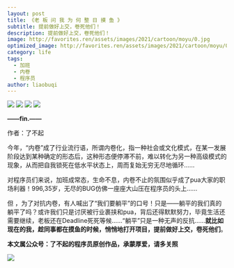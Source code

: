 ```yaml
---
layout: post
title: 《老 板 问 我 为 何 整 日 摸 鱼 》
subtitle: 提前做好上交，卷死他们！
description: 提前做好上交，卷死他们！
image: http://favorites.ren/assets/images/2021/cartoon/moyu/0.jpg
optimized_image: http://favorites.ren/assets/images/2021/cartoon/moyu/0.jpg
category: life
tags:
  - 加班
  - 内卷
  - 程序员
author: liaobuqi
---
```



![](http://favorites.ren/assets/images/2021/cartoon/bianbie/640.jpeg)
![](http://favorites.ren/assets/images/2021/cartoon/moyu/640.jpeg)
![](http://favorites.ren/assets/images/2021/cartoon/moyu/640-1.jpeg)
![](http://favorites.ren/assets/images/2021/cartoon/moyu/640-2.jpeg)


**——fin.——**

作者：了不起

今年，“内卷”成了行业流行语，所谓内卷化，指一种社会或文化模式，在某一发展阶段达到某种确定的形态后，这种形态便停滞不前，难以转化为另一种高级模式的现象，从而把自我锁死在低水平状态上，周而复始无穷无尽地循环……

对程序员们来说，加班成常态，生命不息，内卷不止的氛围似乎成了pua大家的职场利器！996,35岁，无尽的BUG仿佛一座座大山压在程序员的头上……

但 ，为了对抗内卷，有人喊出了“我们要躺平”的口号！只是——躺平的我们真的躺平了吗？或许我们只是讨厌被行业裹挟和pua，背后还得默默努力，毕竟生活还需要继续，老板还在Deadline死死等候……“躺平”只是一种无声的反抗……**就比如现在的我，趁同事都在摸鱼的时候，悄悄地打开项目，提前做好上交，卷死他们**。

**本文属公众号：了不起的程序员原创作品，承蒙厚爱，请多关照**

![](http://favorites.ren/assets/images/2021/cartoon/moyu/640-3.jpeg)


